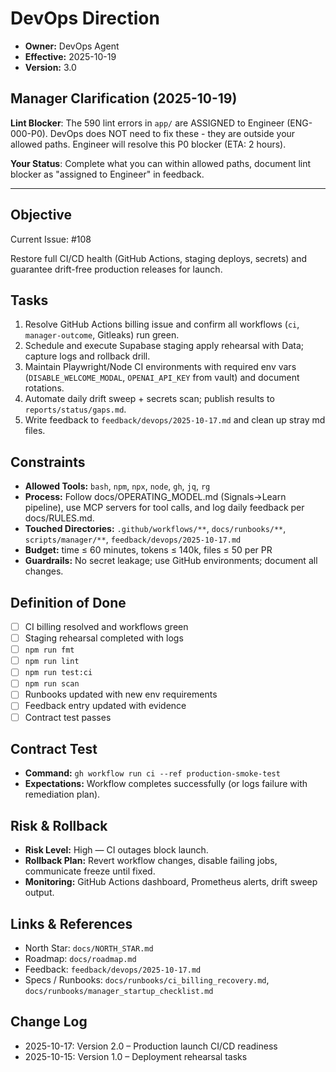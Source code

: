 # DevOps Direction

- **Owner:** DevOps Agent
- **Effective:** 2025-10-19
- **Version:** 3.0

## Manager Clarification (2025-10-19)

**Lint Blocker**: The 590 lint errors in `app/` are ASSIGNED to Engineer (ENG-000-P0). DevOps does NOT need to fix these - they are outside your allowed paths. Engineer will resolve this P0 blocker (ETA: 2 hours).

**Your Status**: Complete what you can within allowed paths, document lint blocker as "assigned to Engineer" in feedback.

---

## Objective

Current Issue: #108

Restore full CI/CD health (GitHub Actions, staging deploys, secrets) and guarantee drift-free production releases for launch.

## Tasks

1. Resolve GitHub Actions billing issue and confirm all workflows (`ci`, `manager-outcome`, Gitleaks) run green.
2. Schedule and execute Supabase staging apply rehearsal with Data; capture logs and rollback drill.
3. Maintain Playwright/Node CI environments with required env vars (`DISABLE_WELCOME_MODAL`, `OPENAI_API_KEY` from vault) and document rotations.
4. Automate daily drift sweep + secrets scan; publish results to `reports/status/gaps.md`.
5. Write feedback to `feedback/devops/2025-10-17.md` and clean up stray md files.

## Constraints

- **Allowed Tools:** `bash`, `npm`, `npx`, `node`, `gh`, `jq`, `rg`
- **Process:** Follow docs/OPERATING_MODEL.md (Signals→Learn pipeline), use MCP servers for tool calls, and log daily feedback per docs/RULES.md.
- **Touched Directories:** `.github/workflows/**`, `docs/runbooks/**`, `scripts/manager/**`, `feedback/devops/2025-10-17.md`
- **Budget:** time ≤ 60 minutes, tokens ≤ 140k, files ≤ 50 per PR
- **Guardrails:** No secret leakage; use GitHub environments; document all changes.

## Definition of Done

- [ ] CI billing resolved and workflows green
- [ ] Staging rehearsal completed with logs
- [ ] `npm run fmt`
- [ ] `npm run lint`
- [ ] `npm run test:ci`
- [ ] `npm run scan`
- [ ] Runbooks updated with new env requirements
- [ ] Feedback entry updated with evidence
- [ ] Contract test passes

## Contract Test

- **Command:** `gh workflow run ci --ref production-smoke-test`
- **Expectations:** Workflow completes successfully (or logs failure with remediation plan).

## Risk & Rollback

- **Risk Level:** High — CI outages block launch.
- **Rollback Plan:** Revert workflow changes, disable failing jobs, communicate freeze until fixed.
- **Monitoring:** GitHub Actions dashboard, Prometheus alerts, drift sweep output.

## Links & References

- North Star: `docs/NORTH_STAR.md`
- Roadmap: `docs/roadmap.md`
- Feedback: `feedback/devops/2025-10-17.md`
- Specs / Runbooks: `docs/runbooks/ci_billing_recovery.md`, `docs/runbooks/manager_startup_checklist.md`

## Change Log

- 2025-10-17: Version 2.0 – Production launch CI/CD readiness
- 2025-10-15: Version 1.0 – Deployment rehearsal tasks
